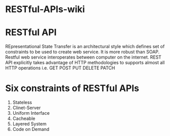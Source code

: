 # RESTful-APIs-wiki

# RESTful API
REpresentational State Transfer is an architectural style which defines set of constraints to be used to create web service. It is more robust than SOAP. Restful web service interoperates between computer on the internet. REST API explicitly takes advantage of HTTP methodologies to supports almost all HTTP operations i.e.
GET
POST
PUT
DELETE
PATCH
# Six constraints of RESTful APIs
1. Stateless
2. Clinet-Server
3. Uniform Interface
4. Cacheable
5. Layered System
6. Code on Demand
